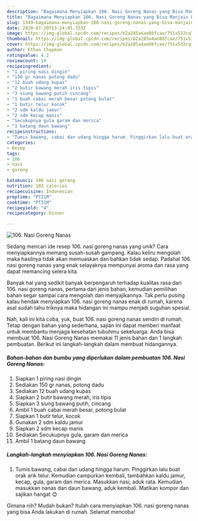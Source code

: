```yaml
---
description: "Bagaimana Menyiapkan 106. Nasi Goreng Nanas yang Bisa Manjain Lidah"
title: "Bagaimana Menyiapkan 106. Nasi Goreng Nanas yang Bisa Manjain Lidah"
slug: 1349-bagaimana-menyiapkan-106-nasi-goreng-nanas-yang-bisa-manjain-lidah
date: 2020-07-20T13:24:05.333Z
image: https://img-global.cpcdn.com/recipes/b2a285a4ae88fcae/751x532cq70/106-nasi-goreng-nanas-foto-resep-utama.jpg
thumbnail: https://img-global.cpcdn.com/recipes/b2a285a4ae88fcae/751x532cq70/106-nasi-goreng-nanas-foto-resep-utama.jpg
cover: https://img-global.cpcdn.com/recipes/b2a285a4ae88fcae/751x532cq70/106-nasi-goreng-nanas-foto-resep-utama.jpg
author: Ethan Chapman
ratingvalue: 4.2
reviewcount: 14
recipeingredient:
- "1 piring nasi dingin"
- "150 gr nanas potong dadu"
- "12 buah udang kupas"
- "2 butir bawang merah iris tipis"
- "3 siung bawang putih cincang"
- "1 buah cabai merah besar potong bulat"
- "1 butir telur kocok"
- "2 sdm kaldu jamur"
- "2 sdm kecap manis"
- "Secukupnya gula garam dan merica"
- "1 batang daun bawang"
recipeinstructions:
- "Tumis bawang, cabai dan udang hingga harum. Pinggirkan lalu buat orak arik telur. Kemudian campurkan kembali, tambahkan kaldu jamur, kecap, gula, garam dan merica. Masukkan nasi, aduk rata. Kemudian masukkan nanas dan daun bawang, aduk kembali. Matikan kompor dan sajikan hangat 😊"
categories:
- Resep
tags:
- 106
- nasi
- goreng

katakunci: 106 nasi goreng 
nutrition: 103 calories
recipecuisine: Indonesian
preptime: "PT21M"
cooktime: "PT31M"
recipeyield: "4"
recipecategory: Dinner

---
```



![106. Nasi Goreng Nanas](https://img-global.cpcdn.com/recipes/b2a285a4ae88fcae/751x532cq70/106-nasi-goreng-nanas-foto-resep-utama.jpg)

Sedang mencari ide resep 106. nasi goreng nanas yang unik? Cara menyiapkannya memang susah-susah gampang. Kalau keliru mengolah maka hasilnya tidak akan memuaskan dan bahkan tidak sedap. Padahal 106. nasi goreng nanas yang enak selayaknya mempunyai aroma dan rasa yang dapat memancing selera kita.



Banyak hal yang sedikit banyak berpengaruh terhadap kualitas rasa dari 106. nasi goreng nanas, pertama dari jenis bahan, kemudian pemilihan bahan segar sampai cara mengolah dan menyajikannya. Tak perlu pusing kalau hendak menyiapkan 106. nasi goreng nanas enak di rumah, karena asal sudah tahu triknya maka hidangan ini mampu menjadi suguhan spesial.


Nah, kali ini kita coba, yuk, buat 106. nasi goreng nanas sendiri di rumah. Tetap dengan bahan yang sederhana, sajian ini dapat memberi manfaat untuk membantu menjaga kesehatan tubuhmu sekeluarga. Anda bisa membuat 106. Nasi Goreng Nanas memakai 11 jenis bahan dan 1 langkah pembuatan. Berikut ini langkah-langkah dalam membuat hidangannya.

<!--inarticleads1-->

##### Bahan-bahan dan bumbu yang diperlukan dalam pembuatan 106. Nasi Goreng Nanas:

1. Siapkan 1 piring nasi dingin
1. Sediakan 150 gr nanas, potong dadu
1. Sediakan 12 buah udang kupas
1. Siapkan 2 butir bawang merah, iris tipis
1. Siapkan 3 siung bawang putih, cincang
1. Ambil 1 buah cabai merah besar, potong bulat
1. Siapkan 1 butir telur, kocok
1. Gunakan 2 sdm kaldu jamur
1. Siapkan 2 sdm kecap manis
1. Sediakan Secukupnya gula, garam dan merica
1. Ambil 1 batang daun bawang




<!--inarticleads2-->

##### Langkah-langkah menyiapkan 106. Nasi Goreng Nanas:

1. Tumis bawang, cabai dan udang hingga harum. Pinggirkan lalu buat orak arik telur. Kemudian campurkan kembali, tambahkan kaldu jamur, kecap, gula, garam dan merica. Masukkan nasi, aduk rata. Kemudian masukkan nanas dan daun bawang, aduk kembali. Matikan kompor dan sajikan hangat 😊




Gimana nih? Mudah bukan? Itulah cara menyiapkan 106. nasi goreng nanas yang bisa Anda lakukan di rumah. Selamat mencoba!
